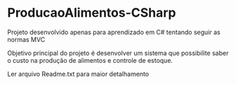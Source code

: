 # ProducaoAlimentos-CSharp
Projeto desenvolvido apenas para aprendizado em C# tentando seguir as normas MVC

Objetivo principal do projeto é desenvolver um sistema que possibilite saber o custo na produção de alimentos e controle de estoque.

Ler arquivo Readme.txt para maior detalhamento
